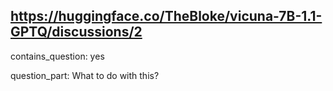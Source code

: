 ## https://huggingface.co/TheBloke/vicuna-7B-1.1-GPTQ/discussions/2

contains_question: yes

question_part: What to do with this?